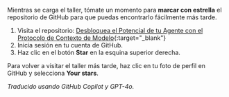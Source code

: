 Mientras se carga el taller, tómate un momento para **marcar con estrella** el repositorio de GitHub para que puedas encontrarlo fácilmente más tarde.

1. Visita el repositorio: [Desbloquea el Potencial de tu Agente con el Protocolo de Contexto de Modelo](https://github.com/microsoft/aitour26-WRK540-unlock-your-agents-potential-with-model-context-protocol){:target="_blank"}
2. Inicia sesión en tu cuenta de GitHub.
3. Haz clic en el botón **Star** en la esquina superior derecha.

Para volver a visitar el taller más tarde, haz clic en tu foto de perfil en GitHub y selecciona **Your stars**.

*Traducido usando GitHub Copilot y GPT-4o.*

